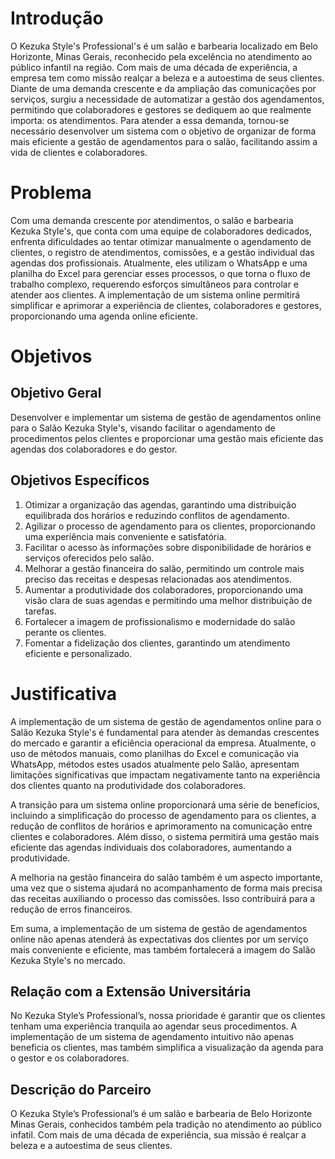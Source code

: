 # Introdução

O Kezuka Style's Professional's é um salão e barbearia localizado em Belo Horizonte, Minas Gerais, reconhecido pela excelência no atendimento ao público infantil na região. Com mais de uma década de experiência, a empresa tem como missão realçar a beleza e a autoestima de seus clientes. Diante de uma demanda crescente e da ampliação das comunicações por serviços, surgiu a necessidade de automatizar a gestão dos agendamentos, permitindo que colaboradores e gestores se dediquem ao que realmente importa: os atendimentos. Para atender a essa demanda, tornou-se necessário desenvolver um sistema com o objetivo de organizar de forma mais eficiente a gestão de agendamentos para o salão, facilitando assim a vida de clientes e colaboradores.

# Problema

Com uma demanda crescente por atendimentos, o salão e barbearia Kezuka Style's, que conta com uma equipe de colaboradores dedicados, enfrenta dificuldades ao tentar otimizar manualmente o agendamento de clientes, o registro de atendimentos, comissões, e a gestão individual das agendas dos profissionais. Atualmente, eles utilizam o WhatsApp e uma planilha do Excel para gerenciar esses processos, o que torna o fluxo de trabalho complexo, requerendo esforços simultâneos para controlar e atender aos clientes. A implementação de um sistema online permitirá simplificar e aprimorar a experiência de clientes, colaboradores e gestores, proporcionando uma agenda online eficiente.

# Objetivos

## Objetivo Geral
Desenvolver e implementar um sistema de gestão de agendamentos online para o Salão Kezuka Style's, visando facilitar o agendamento de procedimentos pelos clientes e proporcionar uma gestão mais eficiente das agendas dos colaboradores e do gestor.

## Objetivos Específicos
1. Otimizar a organização das agendas, garantindo uma distribuição equilibrada dos horários e reduzindo conflitos de agendamento.
2. Agilizar o processo de agendamento para os clientes, proporcionando uma experiência mais conveniente e satisfatória.
3. Facilitar o acesso às informações sobre disponibilidade de horários e serviços oferecidos pelo salão.
4. Melhorar a gestão financeira do salão, permitindo um controle mais preciso das receitas e despesas relacionadas aos atendimentos.
5. Aumentar a produtividade dos colaboradores, proporcionando uma visão clara de suas agendas e permitindo uma melhor distribuição de tarefas.
6. Fortalecer a imagem de profissionalismo e modernidade do salão perante os clientes.
7. Fomentar a fidelização dos clientes, garantindo um atendimento eficiente e personalizado.

# Justificativa

A implementação de um sistema de gestão de agendamentos online para o Salão Kezuka Style's é fundamental para atender às demandas crescentes do mercado e garantir a eficiência operacional da empresa. Atualmente, o uso de métodos manuais, como planilhas do Excel e comunicação via WhatsApp, métodos estes usados atualmente pelo Salão, apresentam limitações significativas que impactam negativamente tanto na experiência dos clientes quanto na produtividade dos colaboradores.

A transição para um sistema online proporcionará uma série de benefícios, incluindo a simplificação do processo de agendamento para os clientes, a redução de conflitos de horários e aprimoramento na comunicação entre clientes e colaboradores. Além disso, o sistema permitirá uma gestão mais eficiente das agendas individuais dos colaboradores, aumentando a produtividade.

A melhoria na gestão financeira do salão também é um aspecto importante, uma vez que o sistema ajudará no acompanhamento de forma mais precisa das receitas auxiliando o processo das comissões. Isso contribuirá para a redução de erros financeiros.

Em suma, a implementação de um sistema de gestão de agendamentos online não apenas atenderá às expectativas dos clientes por um serviço mais conveniente e eficiente, mas também fortalecerá a imagem do Salão Kezuka Style's no mercado.


## Relação com a Extensão Universitária

No Kezuka Style’s Professional’s, nossa prioridade é garantir que os clientes tenham uma experiência tranquila ao agendar seus procedimentos. A implementação de um sistema de agendamento intuitivo não apenas beneficia os clientes, mas também simplifica a visualização da agenda para o gestor e os colaboradores.

## Descrição do Parceiro

O Kezuka Style’s Professional’s é um salão e barbearia de Belo Horizonte Minas Gerais, conhecidos também pela tradição no atendimento ao público infatil. Com mais de uma década de experiência, sua missão é realçar a beleza e a autoestima de seus clientes.
